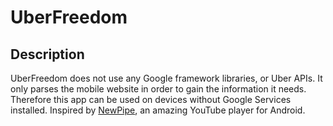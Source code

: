 # UberFreedom
## Description

UberFreedom does not use any Google framework libraries, or Uber APIs. It only parses the mobile website in order to gain the information it needs. Therefore this app can be used on devices without Google Services installed. Inspired by <a href="https://github.com/TeamNewPipe/NewPipe">NewPipe</a>, an amazing YouTube player for Android.
